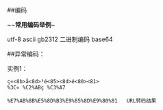 ##编码

~~**常用编码举例**~  

  utf-8
  ascii
  gb2312
      二进制编码
  base64
  


##异常编码：

实例1：

    ç«<8b>å<8d>³é<85><8d>é<80><81>     
    %3C« %C2%ABç %C3%A7
    
    %E7%AB%8B%E5%8D%B3%E9%85%8D%E9%80%81   URL转码结果

